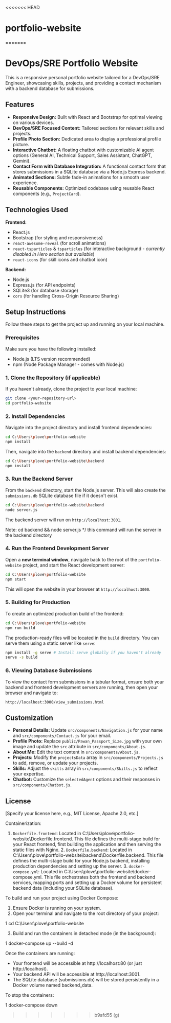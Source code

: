 <<<<<<< HEAD
# portfolio-website
=======
# DevOps/SRE Portfolio Website

This is a responsive personal portfolio website tailored for a DevOps/SRE Engineer, showcasing skills, projects, and providing a contact mechanism with a backend database for submissions.

## Features

*   **Responsive Design:** Built with React and Bootstrap for optimal viewing on various devices.
*   **DevOps/SRE Focused Content:** Tailored sections for relevant skills and projects.
*   **Profile Photo Section:** Dedicated area to display a professional profile picture.
*   **Interactive Chatbot:** A floating chatbot with customizable AI agent options (General AI, Technical Support, Sales Assistant, ChatGPT, Gemini).
*   **Contact Form with Database Integration:** A functional contact form that stores submissions in a SQLite database via a Node.js Express backend.
*   **Animated Sections:** Subtle fade-in animations for a smooth user experience.
*   **Reusable Components:** Optimized codebase using reusable React components (e.g., `ProjectCard`).

## Technologies Used

**Frontend:**
*   React.js
*   Bootstrap (for styling and responsiveness)
*   `react-awesome-reveal` (for scroll animations)
*   `react-tsparticles` & `tsparticles` (for interactive background - *currently disabled in Hero section but available*)
*   `react-icons` (for skill icons and chatbot icon)

**Backend:**
*   Node.js
*   Express.js (for API endpoints)
*   SQLite3 (for database storage)
*   `cors` (for handling Cross-Origin Resource Sharing)

## Setup Instructions

Follow these steps to get the project up and running on your local machine.

### Prerequisites

Make sure you have the following installed:
*   Node.js (LTS version recommended)
*   npm (Node Package Manager - comes with Node.js)

### 1. Clone the Repository (if applicable)

If you haven't already, clone the project to your local machine:

```bash
git clone <your-repository-url>
cd portfolio-website
```

### 2. Install Dependencies

Navigate into the project directory and install frontend dependencies:

```bash
cd C:\Users\plove\portfolio-website
npm install
```

Then, navigate into the `backend` directory and install backend dependencies:

```bash
cd C:\Users\plove\portfolio-website\backend
npm install
```

### 3. Run the Backend Server

From the `backend` directory, start the Node.js server. This will also create the `submissions.db` SQLite database file if it doesn't exist.

```bash
cd C:\Users\plove\portfolio-website\backend
node server.js
```

The backend server will run on `http://localhost:3001`.

Note: cd backend && node server.js  */ this command will run the server in the backend directory


### 4. Run the Frontend Development Server

Open a **new terminal window**, navigate back to the root of the `portfolio-website` project, and start the React development server:

```bash
cd C:\Users\plove\portfolio-website
npm start
```

This will open the website in your browser at `http://localhost:3000`.

### 5. Building for Production

To create an optimized production build of the frontend:

```bash
cd C:\Users\plove\portfolio-website
npm run build
```

The production-ready files will be located in the `build` directory. You can serve them using a static server like `serve`:

```bash
npm install -g serve # Install serve globally if you haven't already
serve -s build
```

### 6. Viewing Database Submissions

To view the contact form submissions in a tabular format, ensure both your backend and frontend development servers are running, then open your browser and navigate to:

`http://localhost:3000/view_submissions.html`

## Customization

*   **Personal Details:** Update `src/components/Navigation.js` for your name and `src/components/Contact.js` for your email.
*   **Profile Photo:** Replace `public/Pawan_Passport_Size.jpg` with your own image and update the `src` attribute in `src/components/About.js`.
*   **About Me:** Edit the text content in `src/components/About.js`.
*   **Projects:** Modify the `projectsData` array in `src/components/Projects.js` to add, remove, or update your projects.
*   **Skills:** Adjust the `skills` array in `src/components/Skills.js` to reflect your expertise.
*   **Chatbot:** Customize the `selectedAgent` options and their responses in `src/components/Chatbot.js`.

## License

[Specify your license here, e.g., MIT License, Apache 2.0, etc.]



Containerization:
1. `Dockerfile.frontend`: Located in C:\Users\plove\portfolio-website\Dockerfile.frontend. This file defines
       the multi-stage build for your React frontend, first building the application and then serving the
      static files with Nginx.
   2. `Dockerfile.backend`: Located in C:\Users\plove\portfolio-website\backend\Dockerfile.backend. This file
      defines the multi-stage build for your Node.js backend, installing production dependencies and setting up
       the server.
   3. `docker-compose.yml`: Located in C:\Users\plove\portfolio-website\docker-compose.yml. This file
      orchestrates both the frontend and backend services, mapping ports and setting up a Docker volume for
      persistent backend data (including your SQLite database).

  To build and run your project using Docker Compose:

   1. Ensure Docker is running on your system.
   2. Open your terminal and navigate to the root directory of your project:


   1     cd C:\Users\plove\portfolio-website

   3. Build and run the containers in detached mode (in the background):

   1     docker-compose up --build -d


  Once the containers are running:


   * Your frontend will be accessible at http://localhost:80 (or just http://localhost).
   * Your backend API will be accessible at http://localhost:3001.
   * The SQLite database (submissions.db) will be stored persistently in a Docker volume named backend_data.

  To stop the containers:



   1 docker-compose down
>>>>>>> b9afd55 (g)
